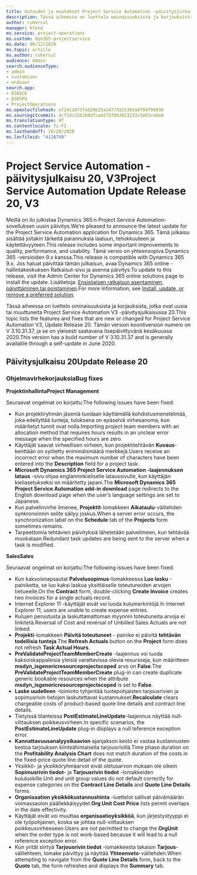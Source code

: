 ```yaml
---
title: Uutuudet ja muutokset Project Service Automation -päivitysjulkaisussa 20, V3
description: Tässä aiheessa on luettelo ominaisuuksista ja korjauksista, jotka ovat käytettävissä Project Service Automation -päivitysjulkaisussa 20, V3.
author: ruhercul
manager: kfend
ms.service: project-operations
ms.custom: dyn365-projectservice
ms.date: 06/12/2020
ms.topic: article
ms.author: ruhercul
audience: Admin
search.audienceType:
- admin
- customizer
- enduser
search.app:
- D365CE
- D365PS
- ProjectOperations
ms.openlocfilehash: ef24c20f3fa520b25a14773a15363a0f04f98d36
ms.sourcegitcommit: 4cf1dc1561b92fca4175f0b3813133c5e63ce8e6
ms.translationtype: HT
ms.contentlocale: fi-FI
ms.lasthandoff: 10/28/2020
ms.locfileid: "4126749"
---
```

# <a name="project-service-automation-update-release-20-v3"></a><span data-ttu-id="49355-103">Project Service Automation -päivitysjulkaisu 20, V3</span><span class="sxs-lookup"><span data-stu-id="49355-103">Project Service Automation Update Release 20, V3</span></span>

<span data-ttu-id="49355-104">Meillä on ilo julkistaa Dynamics 365:n Project Service Automation-sovelluksen uusin päivitys.</span><span class="sxs-lookup"><span data-stu-id="49355-104">We’re pleased to announce the latest update for the Project Service Automation application for Dynamics 365.</span></span> <span data-ttu-id="49355-105">Tämä julkaisu sisältää joitakin tärkeitä parannuksia laatuun, tehokkuuteen ja käytettävyyteen.</span><span class="sxs-lookup"><span data-stu-id="49355-105">This release includes some important improvements to quality, performance, and usability.</span></span> <span data-ttu-id="49355-106">Tämä versio on yhteensopiva Dynamics 365 -versioiden 9.x kanssa.</span><span class="sxs-lookup"><span data-stu-id="49355-106">This release is compatible with Dynamics 365 9.x.</span></span> <span data-ttu-id="49355-107">Jos haluat päivittää tämän julkaisun, avaa Dynamics 365 online -hallintakeskuksen Ratkaisut-sivu ja asenna päivitys.</span><span class="sxs-lookup"><span data-stu-id="49355-107">To update to this release, visit the Admin Center for Dynamics 365 online solutions page to install the update.</span></span> <span data-ttu-id="49355-108">Lisätietoja: [Ensisijaisen ratkaisun asentaminen, päivittäminen tai poistaminen](https://docs.microsoft.com/power-platform/admin/install-remove-preferred-solution).</span><span class="sxs-lookup"><span data-stu-id="49355-108">For more information, see [Install, update, or remove a preferred solution](https://docs.microsoft.com/power-platform/admin/install-remove-preferred-solution).</span></span>

<span data-ttu-id="49355-109">Tässä aiheessa on luettelo ominaisuuksista ja korjauksista, jotka ovat uusia tai muuttuneita Project Service Automation V3 -päivitysjulkaisussa 20.</span><span class="sxs-lookup"><span data-stu-id="49355-109">This topic lists the features and fixes that are new or changed for Project Service Automation V3, Update Release 20.</span></span> <span data-ttu-id="49355-110">Tämän version koontiversion numero on V 3.10.31.37, ja se on yleisesti saatavana itsepäivittyvänä kesäkuussa 2020.</span><span class="sxs-lookup"><span data-stu-id="49355-110">This version has a build number of V 3.10.31.37 and is generally available through a self-update in June 2020.</span></span>

## <a name="update-release-20"></a><span data-ttu-id="49355-111">Päivitysjulkaisu 20</span><span class="sxs-lookup"><span data-stu-id="49355-111">Update Release 20</span></span>

### <a name="bug-fixes"></a><span data-ttu-id="49355-112">Ohjelmavirhekorjauksia</span><span class="sxs-lookup"><span data-stu-id="49355-112">Bug fixes</span></span>

<span data-ttu-id="49355-113">**Projektinhallinta**</span><span class="sxs-lookup"><span data-stu-id="49355-113">**Project Management**</span></span>

<span data-ttu-id="49355-114">Seuraavat ongelmat on korjattu:</span><span class="sxs-lookup"><span data-stu-id="49355-114">The following issues have been fixed:</span></span>

- <span data-ttu-id="49355-115">Kun projektiryhmän jäseniä tuodaan käyttämällä kohdistusmenetelmää, joka edellyttää tunteja, tuloksena on epäselvä virhesanoma, kun määritetyt tunnit ovat nolla.</span><span class="sxs-lookup"><span data-stu-id="49355-115">Importing project team members with an allocation method that requires hours results in an unclear error message when the specified hours are zero.</span></span>
- <span data-ttu-id="49355-116">Käyttäjät saavat virheellisen virheen, kun projektitehtävän **Kuvaus**-kenttään on syötetty enimmäismäärä merkkejä.</span><span class="sxs-lookup"><span data-stu-id="49355-116">Users receive an incorrect error when the maximum number of characters have been entered into the **Description** field for a project task.</span></span>
- <span data-ttu-id="49355-117">**Microsoft Dynamics 365 Project Service Automation -laajennuksen lataus** -sivu ohjaa englanninkieliselle lataussivulle, kun käyttäjän kieliasetukseksi on määritetty japani.</span><span class="sxs-lookup"><span data-stu-id="49355-117">The **Microsoft Dynamics 365 Project Service Automation add-in download** page redirects to the English download page when the user’s language settings are set to Japanese.</span></span>
- <span data-ttu-id="49355-118">Kun palvelinvirhe ilmenee, **Projektit**-lomakkeen **Aikataulu**-välilehden synkronoinnin selite säilyy joskus.</span><span class="sxs-lookup"><span data-stu-id="49355-118">When a server error occurs, the synchronization label on the **Schedule** tab of the **Projects** form sometimes remains.</span></span>
- <span data-ttu-id="49355-119">Tarpeettomia tehtävien päivityksiä lähetetään palvelimeen, kun tehtävää muokataan.</span><span class="sxs-lookup"><span data-stu-id="49355-119">Redundant task updates are being sent to the server when a task is modified.</span></span>

<span data-ttu-id="49355-120">**Sales**</span><span class="sxs-lookup"><span data-stu-id="49355-120">**Sales**</span></span>

<span data-ttu-id="49355-121">Seuraavat ongelmat on korjattu:</span><span class="sxs-lookup"><span data-stu-id="49355-121">The following issues have been fixed:</span></span>

- <span data-ttu-id="49355-122">Kun kaksoisnapsautat **Palvelusopimus**-lomakkeessa **Luo lasku** -painiketta, se luo kaksi laskua yksittäiselle toteutuneiden arvojen tietueelle.</span><span class="sxs-lookup"><span data-stu-id="49355-122">On the **Contract** form, double-clicking **Create Invoice** creates two invoices for a single actuals record.</span></span>
- <span data-ttu-id="49355-123">Internet Explorer 11 -käyttäjät eivät voi luoda kulumerkintöjä.</span><span class="sxs-lookup"><span data-stu-id="49355-123">In Internet Explorer 11, users are unable to create expense entries.</span></span>
- <span data-ttu-id="49355-124">Kulujen peruutusta ja laskuttamattoman myynnin toteutuneita arvoja ei linkitetä.</span><span class="sxs-lookup"><span data-stu-id="49355-124">Reversal of Cost and reversal of Unbilled Sales Actuals are not linked.</span></span>
- <span data-ttu-id="49355-125">**Projekti**-lomakkeen **Päivitä toteutuneet** - painike ei päivitä **tehtävän todellisia tunteja**.</span><span class="sxs-lookup"><span data-stu-id="49355-125">The **Refresh Actuals** button on the **Project** form does not refresh **Task Actual Hours**.</span></span>
- <span data-ttu-id="49355-126">**PreValidateProjectTeamMemberCreate** -laajennus voi luoda kaksoiskappaleisia yleisiä varattavissa olevia resursseja, kun määritteen **msdyn_isgenericresourceprojectscoped** arvo on **False**.</span><span class="sxs-lookup"><span data-stu-id="49355-126">The **PreValidateProjectTeamMemberCreate** plug-in can create duplicate generic bookable resources when the attribute **msdyn_isgenericresourceprojectscoped** is set to **False**.</span></span>
- <span data-ttu-id="49355-127">**Laske uudelleen** -toiminto tyhjentää tuotepohjaisten tarjousrivien ja sopimusrivin tietojen laskutettavat kustannukset.</span><span class="sxs-lookup"><span data-stu-id="49355-127">**Recalculate** clears chargeable costs of product-based quote line details and contract line details.</span></span>
- <span data-ttu-id="49355-128">Tietyissä tilanteissa **PostEstimateLineUpdate**-laajennus näyttää null-viittauksen poikkeusvirheen.</span><span class="sxs-lookup"><span data-stu-id="49355-128">In specific scenarios, the **PostEstimateLineUpdate** plug-in displays a null teference exception error.</span></span>
- <span data-ttu-id="49355-129">**Kannattavuusanalyysikaavion** ajanjakson kesto ei vastaa kustannusten kestoa tarjouksen kiinteähintaisella tarjousrivillä.</span><span class="sxs-lookup"><span data-stu-id="49355-129">Time phase duration on the **Profitability Analysis Chart** does not match duration of the costs in the fixed-price quote line detail of the quote.</span></span>
- <span data-ttu-id="49355-130">Yksikkö- ja yksikköryhmäarvot eivät oletusarvon mukaan ole oikein **Sopimusrivin tiedot**- ja **Tarjousrivin tiedot** -lomakkeiden kululuokille.</span><span class="sxs-lookup"><span data-stu-id="49355-130">Unit and unit group values do not default correctly for expense categories on the **Contract Line Details** and **Quote Line Details** forms.</span></span>
- <span data-ttu-id="49355-131">**Organisaation yksikkökustannushinta** -luettelot sallivat päivämäärän voimassaolon päällekkäisyydet.</span><span class="sxs-lookup"><span data-stu-id="49355-131">**Org Unit Cost Price** lists permit overlaps in the date effectivity.</span></span>
- <span data-ttu-id="49355-132">Käyttäjät eivät voi muuttaa **organisaatioyksikköä**, kun järjestystyyppi ei ole työpohjainen, koska se johtaa null-viittauksen poikkeusvirheeseen.</span><span class="sxs-lookup"><span data-stu-id="49355-132">Users are not permitted to change the **OrgUnit** when the order type is not work-based because it will lead to a null reference exception error.</span></span>
- <span data-ttu-id="49355-133">Kun yrität siirtyä **Tarjousrivin tiedot** -lomakkeesta takaisin **Tarjous**-välilehteen, lomake päivittyy ja näyttää **Yhteenveto**-välilehden.</span><span class="sxs-lookup"><span data-stu-id="49355-133">When attempting to navigate from the **Quote Line Details** form, back to the **Quote** tab, the form refreshes and displays the **Summary** tab.</span></span>
